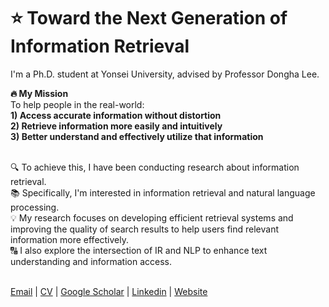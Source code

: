 <div >

  # ⭐️ Toward the Next Generation of Information Retrieval

  I'm a Ph.D. student at Yonsei University, advised by Professor Dongha Lee.
  <br>
  
  <b>🔥 My Mission</b><br>
  To help people in the real-world:<br>
  <b>1) Access accurate information without distortion</b><br>
  <b>2) Retrieve information more easily and intuitively</b><br>
  <b>3) Better understand and effectively utilize that information</b>
  
  <br>
  🔍 To achieve this, I have been conducting research about information retrieval.
  <br>
  📚 Specifically, I'm interested in information retrieval and natural language processing. 
  <br>
  💡 My research focuses on developing efficient retrieval systems and improving the quality of search results to help users find relevant information more effectively. 
  <br>
  🔠 I also explore the intersection of IR and NLP to enhance text understanding and information access. 
  <br><br>


   <a href="mailto:salee@yonsei.ac.kr" target="_blank">Email</a> | 
   <a href="https://augustinlib.github.io/images/salee/salee_cv.pdf" target="_blank">CV</a> | 
   <a href="https://scholar.google.co.kr/citations?user=LwM5KkIAAAAJ&hl" target="_blank">Google Scholar</a> | 
   <a href="https://www.linkedin.com/in/sangam-lee-46a105203/" target="_blank">Linkedin</a> | 
   <a href="https://augustinlib.github.io/" target="_blank">Website</a>
   
   <br><br>

</div>
 

<div align = "center">



</div>